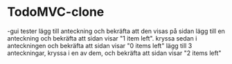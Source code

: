 # TodoMVC-clone


-gui tester
  lägg till anteckning och bekräfta att den visas på sidan
  lägg till en anteckning och bekräfta att sidan visar "1 item left".
    kryssa sedan i anteckningen och bekräfta att sidan visar "0 items left"
  lägg till 3 anteckningar, kryssa i en av dem, och bekräfta att sidan visar "2 items left"
